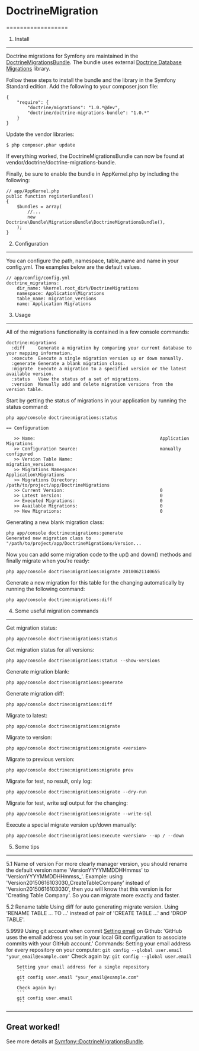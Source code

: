 # DoctrineMigration
==================

1. Install
----------
Doctrine migrations for Symfony are maintained in the [DoctrineMigrationsBundle](https://github.com/doctrine/DoctrineMigrationsBundle). The bundle uses external [Doctrine Database Migrations](https://github.com/doctrine/migrations) library.

Follow these steps to install the bundle and the library in the Symfony Standard edition. Add the following to your composer.json file:
```
{
    "require": {
        "doctrine/migrations": "1.0.*@dev",
        "doctrine/doctrine-migrations-bundle": "1.0.*"
    }
}
```

Update the vendor libraries:
```
$ php composer.phar update
```

If everything worked, the DoctrineMigrationsBundle can now be found at vendor/doctrine/doctrine-migrations-bundle.

Finally, be sure to enable the bundle in AppKernel.php by including the following:
```
// app/AppKernel.php
public function registerBundles()
{
    $bundles = array(
        //...
        new Doctrine\Bundle\MigrationsBundle\DoctrineMigrationsBundle(),
    );
}
```

2. Configuration
----------------
You can configure the path, namespace, table_name and name in your config.yml. The examples below are the default values.
```
// app/config/config.yml
doctrine_migrations:
    dir_name: %kernel.root_dir%/DoctrineMigrations
    namespace: Application\Migrations
    table_name: migration_versions
    name: Application Migrations
```

3. Usage
--------
All of the migrations functionality is contained in a few console commands:
```
doctrine:migrations
  :diff     Generate a migration by comparing your current database to your mapping information.
  :execute  Execute a single migration version up or down manually.
  :generate Generate a blank migration class.
  :migrate  Execute a migration to a specified version or the latest available version.
  :status   View the status of a set of migrations.
  :version  Manually add and delete migration versions from the version table.
```

Start by getting the status of migrations in your application by running the status command:
```
php app/console doctrine:migrations:status

== Configuration

   >> Name:                                               Application Migrations
   >> Configuration Source:                               manually configured
   >> Version Table Name:                                 migration_versions
   >> Migrations Namespace:                               Application\Migrations
   >> Migrations Directory:                               /path/to/project/app/DoctrineMigrations
   >> Current Version:                                    0
   >> Latest Version:                                     0
   >> Executed Migrations:                                0
   >> Available Migrations:                               0
   >> New Migrations:                                     0
```

Generating a new blank migration class:
```
php app/console doctrine:migrations:generate
Generated new migration class to "/path/to/project/app/DoctrineMigrations/Version...
```

Now you can add some migration code to the up() and down() methods and finally migrate when you're ready:
```
php app/console doctrine:migrations:migrate 20100621140655
```

Generate a new migration for this table for the changing automatically by running the following command:
```
php app/console doctrine:migrations:diff
```

4. Some useful migration commands
---------------------------------
Get migration status:
```
php app/console doctrine:migrations:status
```

Get migration status for all versions:
```
php app/console doctrine:migrations:status --show-versions
```

Generate migration blank:
```
php app/console doctrine:migrations:generate
```

Generate migration diff:
```
php app/console doctrine:migrations:diff
```

Migrate to latest:
```
php app/console doctrine:migrations:migrate
```

Migrate to version:
```
php app/console doctrine:migrations:migrate <version>
```

Migrate to previous version:
```
php app/console doctrine:migrations:migrate prev
```

Migrate for test, no result, only log:
```
php app/console doctrine:migrations:migrate --dry-run
```

Migrate for test, write sql output for the changing:
```
php app/console doctrine:migrations:migrate --write-sql
```

Execute a special migrate version up/down manually:
```
php app/console doctrine:migrations:execute <version> --up / --down
```

5. Some tips
------------
5.1 Name of version
    For more clearly manager version, you should rename the default version name 'VersionYYYYMMDDHHmmss' to 'VersionYYYYMMDDHHmmss_<your changes>'.
Example: using 'Version20150616103030_CreateTableCompany' instead of 'Version20150616103030', then you will know that this version is for 'Creating Table Company'.
So you can migrate more exactly and faster.

5.2 Rename table
    Using diff for auto generating migrate version. Using 'RENAME TABLE ... TO ...' instead of pair of 'CREATE TABLE ...' and 'DROP TABLE'.

5.9999 Using git account when commit
    [Setting email](https://help.github.com/articles/setting-your-email-in-git/) on Github: 'GitHub uses the email address you set in your local Git configuration to associate commits with your GitHub account.'
    Commands:
        Setting your email address for every repository on your computer:
        ```
        git config --global user.email "your_email@example.com"
        ```
        Check again by:
        ```
        git config --global user.email
        ```

        Setting your email address for a single repository
        ```
        git config user.email "your_email@example.com"
        ```
        Check again by:
        ```
        git config user.email
        ```

-------------
Great worked!
-------------

See more details at [Symfony::DoctrineMigrationsBundle](http://symfony.com/doc/current/bundles/DoctrineMigrationsBundle/index.html).
